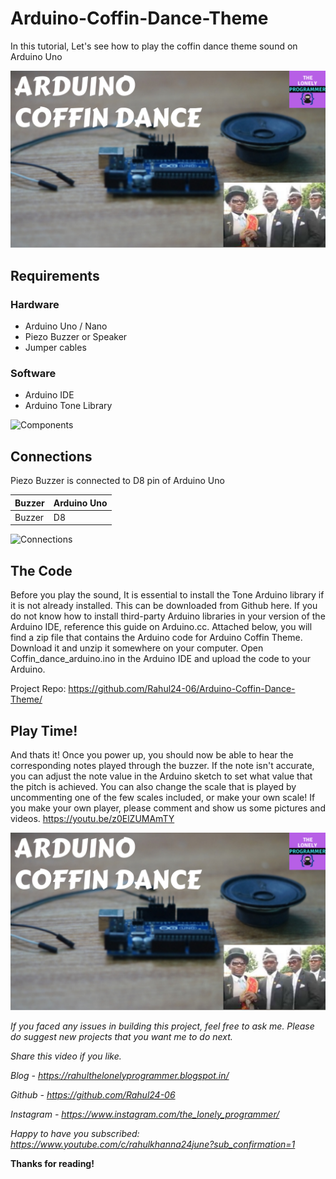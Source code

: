 # Arduino-Coffin-Dance-Theme
In this tutorial, Let's see how to play the coffin dance theme sound on Arduino Uno

[![Working Video](./images/youtube.png)]( https://youtu.be/z0ElZUMAmTY "Working of the Project - Click to Watch!")

## Requirements

### Hardware

* Arduino Uno / Nano
* Piezo Buzzer or Speaker
* Jumper cables

### Software

*   Arduino IDE
*   Arduino Tone Library

![Components](./images/part.png)

## Connections

Piezo Buzzer is connected to D8 pin of Arduino Uno

| Buzzer            |  Arduino Uno  |
|-----------------------|---------------|
| Buzzer |  D8 |

![Connections](./images/conn.png)

## The Code

Before you play the sound, It is essential to install the Tone Arduino library if it is not already installed. This can be downloaded from Github here. If you do not know how to install third-party Arduino libraries in your version of the Arduino IDE, reference this guide on Arduino.cc. Attached below, you will find a zip file that contains the Arduino code for Arduino Coffin Theme. Download it and unzip it somewhere on your computer. Open Coffin_dance_arduino.ino in the Arduino IDE and upload the code to your Arduino.

Project Repo: https://github.com/Rahul24-06/Arduino-Coffin-Dance-Theme/

## Play Time!

And thats it! Once you power up, you should now be able to hear the corresponding notes played through the buzzer. If the note isn't accurate, you can adjust the note value in the Arduino sketch to set what value that the pitch is achieved. You can also change the scale that is played by uncommenting one of the few scales included, or make your own scale! If you make your own player, please comment and show us some pictures and videos. https://youtu.be/z0ElZUMAmTY

[![Working Video](./images/youtube.png)](https://youtu.be/z0ElZUMAmTY "Working of the Project - Click to Watch!")


*If you faced any issues in building this project, feel free to ask me. Please do suggest new projects that you want me to do next.*

*Share this video if you like.*

*Blog - https://rahulthelonelyprogrammer.blogspot.in/*

*Github - https://github.com/Rahul24-06*

*Instagram - https://www.instagram.com/the_lonely_programmer/*

*Happy to have you subscribed: https://www.youtube.com/c/rahulkhanna24june?sub_confirmation=1*

**Thanks for reading!**
